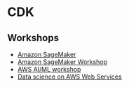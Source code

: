 # CDK

## Workshops

* [Amazon SageMaker](https://www.getstartedonsagemaker.com/)
* [Amazon SageMaker Workshop](https://sagemaker-workshop.com/)
* [AWS AI/ML workshop](https://labs.matrow.sa.aws.dev/)
* [Data science on AWS Web Services](https://github.com/data-science-on-aws/workshop)